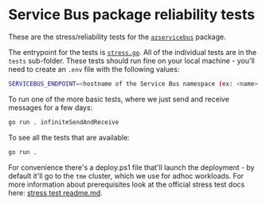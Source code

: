 # Service Bus package reliability tests

These are the stress/reliability tests for the [`azservicebus`](https://github.com/Azure/azure-sdk-for-go/tree/main/sdk/messaging/azservicebus) package.

The entrypoint for the tests is [`stress.go`](./stress.go). All of the individual tests are in the `tests` sub-folder. These tests should run fine on your local machine - you'll need to create an `.env` file with the following values:

```bash
SERVICEBUS_ENDPOINT=<hostname of the Service Bus namespace (ex: <name>.servicebus.windows.net)>
```

To run one of the more basic tests, where we just send and receive messages for a few days:

```bash
go run . infiniteSendAndReceive
```

To see all the tests that are available:

```bash
go run .
```

For convenience there's a deploy.ps1 file that'll launch the deployment - by default it'll go to the `tme` cluster, which we use for adhoc workloads. For more information about prerequisites look at the official stress test docs here: [stress test readme.md](https://github.com/Azure/azure-sdk-tools/tree/main/tools/stress-cluster/chaos).
